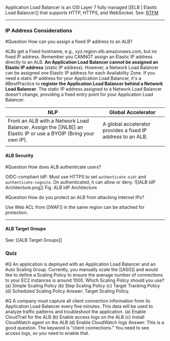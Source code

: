 Application Load Balancer is an OSI Layer 7 fully managed [[ELB | Elastic Load Balancer]] that supports HTTP, HTTPS, and WebSocket.
See: [RTFM](https://docs.aws.amazon.com/elasticloadbalancing/latest/application/application-load-balancers.html)

---

### IP Address Considerations

#Question How can you assign a fixed IP address to an ALB?

ALBs get a Fixed hostname, e.g., xyz.region.elb.amazonaws.com, but no fixed IP address. Remember you CANNOT assign an Elastic IP address directly to an ALB. **An Application Load Balancer cannot be assigned an Elastic IP address** (static IP address). However, a Network Load Balancer can be assigned one Elastic IP address for each Availability Zone. 
If you need a static IP address for your Application Load Balancer, it's a #BestPractice to **register the Application Load Balancer behind a Network Load Balancer**. The static IP address assigned to a Network Load Balancer doesn't change, providing a fixed entry point for your Application Load Balancer. 


| NLP                                                                                                                | Global Accelerator                                          |
| ------------------------------------------------------------------------------------------------------------------ | ----------------------------------------------------------- |
| Front an ALB with a Network Load Balancer. Assign the [[NLB]] an Elastic IP or use a BYOIP (Bring your own IP). | A global accelerator provides a fixed IP address to an ALB. |
|                                                                                                                    |                                                             |


#### ALB Security
#Question  How does ALB authenticate users?

 OIDC-compliant IdP. Must use HTTPS to set `authenticate-oidc` and `authenticate-cognito`. On authenticated, it can allow or deny.
![[ALB IdP Architecture.png]]
Fig. ALB IdP Architecture

#Question How do you protect an ALB from attacking Internet IPs?

Use Web ACL from [[WAF]] in the same region can be attached for protection. 

---

#### ALB Target Groups

See: [[ALB Target Groups]]


### Quiz

#Q An application is deployed with an Application Load Balancer and an Auto Scaling Group. Currently, you manually scale the [[ASG]] and would like to define a Scaling Policy to ensure the average number of connections to your EC2 instances is around 1000. Which Scaling Policy should you use?
(a) Simple Scaling Policy
(b) Step Scaling Policy
(c) Target Tracking Policy
(d) Scheduled Scaling Policy
Answer: Target Scaling Policy.

#Q A company must capture all client connection information from its Application Load Balancer every five minutes. This data will be used to analyze traffic patterns and troubleshoot the application. 
(a) Enable CloudTrail for the ALB
(b) Enable access logs on the ALB
(c) Install CloudWatch agent on the ALB
(d) Enable CloudWatch logs
Answer: This is a good question. The keyword is "client connections." You need to see access logs, so you need to enable that.